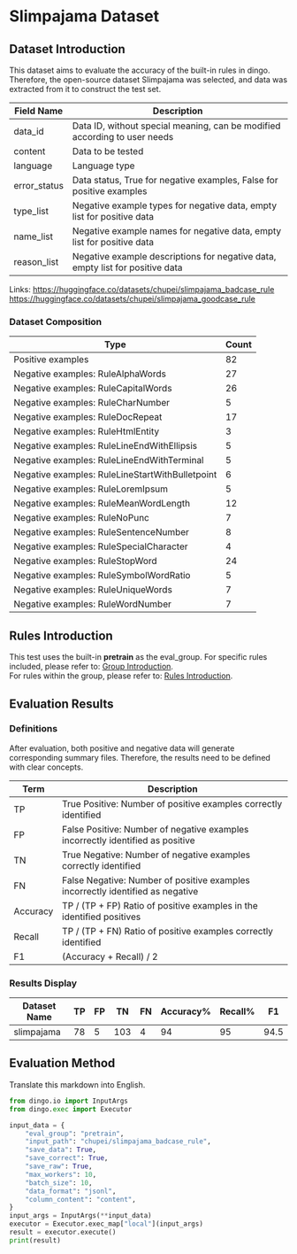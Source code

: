 # Slimpajama Dataset

## Dataset Introduction
This dataset aims to evaluate the accuracy of the built-in rules in dingo. Therefore, the open-source dataset Slimpajama was selected, and data was extracted from it to construct the test set.

| Field Name   | Description                                                                   |
|--------------|-------------------------------------------------------------------------------|
| data_id      | Data ID, without special meaning, can be modified according to user needs     |
| content      | Data to be tested                                                             |
| language     | Language type                                                                 |
| error_status | Data status, True for negative examples, False for positive examples          |
| type_list    | Negative example types for negative data, empty list for positive data        |
| name_list    | Negative example names for negative data, empty list for positive data        |
| reason_list  | Negative example descriptions for negative data, empty list for positive data |

Links:
https://huggingface.co/datasets/chupei/slimpajama_badcase_rule
https://huggingface.co/datasets/chupei/slimpajama_goodcase_rule

### Dataset Composition
| Type                                            | Count |
|-------------------------------------------------|-------|
| Positive examples                               | 82    |
| Negative examples: RuleAlphaWords               | 27    |
| Negative examples: RuleCapitalWords             | 26    |
| Negative examples: RuleCharNumber               | 5     |
| Negative examples: RuleDocRepeat                | 17    |
| Negative examples: RuleHtmlEntity               | 3     |
| Negative examples: RuleLineEndWithEllipsis      | 5     |
| Negative examples: RuleLineEndWithTerminal      | 5     |
| Negative examples: RuleLineStartWithBulletpoint | 6     |
| Negative examples: RuleLoremIpsum               | 5     |
| Negative examples: RuleMeanWordLength           | 12    |
| Negative examples: RuleNoPunc                   | 7     |
| Negative examples: RuleSentenceNumber           | 8     |
| Negative examples: RuleSpecialCharacter         | 4     |
| Negative examples: RuleStopWord                 | 24    |
| Negative examples: RuleSymbolWordRatio          | 5     |
| Negative examples: RuleUniqueWords              | 7     |
| Negative examples: RuleWordNumber               | 7     |

## Rules Introduction
This test uses the built-in **pretrain** as the eval_group. For specific rules included, please refer to: [Group Introduction](../groups.md).<br>
For rules within the group, please refer to: [Rules Introduction](../rules.md).

## Evaluation Results
### Definitions
After evaluation, both positive and negative data will generate corresponding summary files. Therefore, the results need to be defined with clear concepts.

| Term     | Description                                                                    |
|----------|--------------------------------------------------------------------------------|
| TP       | True Positive: Number of positive examples correctly identified                |
| FP       | False Positive: Number of negative examples incorrectly identified as positive |
| TN       | True Negative: Number of negative examples correctly identified                |
| FN       | False Negative: Number of positive examples incorrectly identified as negative |
| Accuracy | TP / (TP + FP) Ratio of positive examples in the identified positives          |
| Recall   | TP / (TP + FN) Ratio of positive examples correctly identified                 |
| F1       | (Accuracy + Recall) / 2                                                        |

### Results Display
| Dataset Name | TP | FP | TN  | FN | Accuracy% | Recall% | F1   |
|--------------|----|----|-----|----|-----------|---------|------|
| slimpajama   | 78 | 5  | 103 | 4  | 94        | 95      | 94.5 |

## Evaluation Method
Translate this markdown into English.

```python
from dingo.io import InputArgs
from dingo.exec import Executor

input_data = {
    "eval_group": "pretrain",
    "input_path": "chupei/slimpajama_badcase_rule",
    "save_data": True,
    "save_correct": True,
    "save_raw": True,
    "max_workers": 10,
    "batch_size": 10,
    "data_format": "jsonl",
    "column_content": "content",
}
input_args = InputArgs(**input_data)
executor = Executor.exec_map["local"](input_args)
result = executor.execute()
print(result)
```

